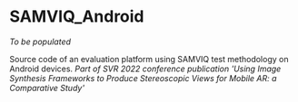 # SAMVIQ_Android
*To be populated*

Source code of an evaluation platform using SAMVIQ test methodology on Android devices. *Part of SVR 2022 conference publication 'Using Image Synthesis Frameworks to Produce Stereoscopic
Views for Mobile AR: a Comparative Study'*
